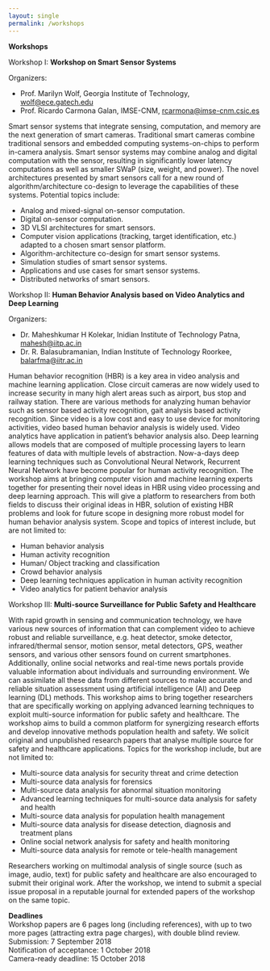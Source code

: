 ```yaml
---
layout: single
permalink: /workshops
---
```

**Workshops**

Workshop I: **Workshop on Smart Sensor Systems**

Organizers:
- Prof. Marilyn Wolf, Georgia Institute of Technology, <a href="mailto:wolf@ece.gatech.edu">wolf@ece.gatech.edu</a>
- Prof. Ricardo Carmona Galan, IMSE-CNM, <a href="mailto:rcarmona@imse-cnm.csic.es">rcarmona@imse-cnm.csic.es</a>

Smart sensor systems that integrate sensing, computation, and memory are the next generation of smart cameras. Traditional smart cameras combine traditional sensors and embedded computing systems-on-chips to perform in-camera analysis. Smart sensor systems may combine analog and digital computation with the sensor, resulting in significantly lower latency computations as well as smaller SWaP (size, weight, and power). The novel architectures presented by smart sensors call for a new round of algorithm/architecture co-design to leverage the capabilities of these systems.
Potential topics include:
- Analog and mixed-signal on-sensor computation.
- Digital on-sensor computation.
- 3D VLSI architectures for smart sensors.
- Computer vision applications (tracking, target identification, etc.) adapted to a chosen smart sensor platform.
- Algorithm-architecture co-design for smart sensor systems.
- Simulation studies of smart sensor systems.
- Applications and use cases for smart sensor systems.
- Distributed networks of smart sensors.

Workshop II: **Human Behavior Analysis based on Video Analytics and Deep Learning**

Organizers:
- Dr. Maheshkumar H Kolekar, Inidian Institute of Technology Patna, <a href="mahesh@iitp.ac.in">mahesh@iitp.ac.in</a>
- Dr. R. Balasubramanian, Indian Institute of Technology Roorkee, <a href="balarfma@iitr.ac.in">balarfma@iitr.ac.in</a>

Human behavior recognition (HBR) is a key area in video analysis and machine learning application. Close circuit cameras are now widely used to increase security in many high alert areas such as airport, bus stop and railway station. There are various methods for analyzing human behavior such as sensor based activity recognition, gait analysis based activity recognition. Since video is a low cost and easy to use device for monitoring activities, video based human behavior analysis is widely used. Video analytics have application in patient’s behavior analysis also. Deep learning allows models that are composed of multiple processing layers to learn features of data with multiple levels of abstraction. Now-a-days deep learning techniques such as Convolutional Neural Network, Recurrent Neural Network have become popular for human activity recognition. The workshop aims at bringing computer vision and machine learning experts together for presenting their novel ideas in HBR using video processing and deep learning approach.  This will give a platform to researchers from both fields to discuss their original ideas in HBR, solution of existing HBR problems and look for future scope in designing more robust model for human behavior analysis system. 
Scope and topics of interest include, but are not limited to: 
- Human behavior analysis
- Human activity recognition
- Human/ Object tracking and classification
- Crowd behavior analysis
- Deep learning techniques application in human activity recognition
- Video analytics for patient behavior analysis

Workshop III: **Multi-source Surveillance for Public Safety and Healthcare**

With rapid growth in sensing and communication technology, we have various new sources of information that can complement video to achieve robust and reliable surveillance, e.g. heat detector, smoke detector, infrared/thermal sensor, motion sensor, metal detectors, GPS, weather sensors, and various other sensors found on current smartphones. Additionally, online social networks and real-time news portals provide valuable information about individuals and surrounding environment. We can assimilate all these data from different sources to make accurate and reliable situation assessment using artificial intelligence (AI) and Deep learning (DL) methods. This workshop aims to bring together researchers that are specifically working on applying advanced learning techniques to exploit multi-source information for public safety and healthcare. The workshop aims to build a common platform for synergizing research efforts and develop innovative methods population health and safety. We solicit original and unpublished research papers that analyse multiple source for safety and healthcare applications. Topics for the workshop include, but are not limited to:
- Multi-source data analysis for security threat and crime detection
- Multi-source data analysis for forensics
- Multi-source data analysis for abnormal situation monitoring
- Advanced learning techniques for multi-source data analysis for safety and health
- Multi-source data analysis for population health management
- Multi-source data analysis for disease detection, diagnosis and treatment plans
- Online social network analysis for safety and health monitoring
- Multi-source data analysis for remote or tele-health management

Researchers working on multimodal analysis of single source (such as image, audio, text) for public safety and healthcare are also encouraged to submit their original work. After the workshop, we intend to submit a special issue proposal in a reputable journal for extended papers of the workshop on the same topic.

**Deadlines**<br/>
Workshop papers are 6 pages long (including references), with up to two more pages (attracting extra page charges), with double blind review.
Submission: 7 September 2018<br/>
Notification of acceptance: 1 October 2018<br/>
Camera-ready deadline: 15 October 2018<br/>